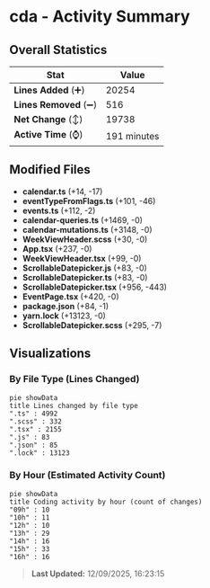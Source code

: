 # cda - Activity Summary 

## Overall Statistics

| Stat                   | Value                                                             |
| ---------------------- | ----------------------------------------------------------------- |
| **Lines Added** (➕)   | 20254                                          |
| **Lines Removed** (➖) | 516                                        |
| **Net Change** (↕)    | 19738                |
| **Active Time** (⌚)   | 191 minutes |


## Modified Files
- **calendar.ts** (+14, -17)
- **eventTypeFromFlags.ts** (+101, -46)
- **events.ts** (+112, -2)
- **calendar-queries.ts** (+1469, -0)
- **calendar-mutations.ts** (+3148, -0)
- **WeekViewHeader.scss** (+30, -0)
- **App.tsx** (+237, -0)
- **WeekViewHeader.tsx** (+99, -0)
- **ScrollableDatepicker.js** (+83, -0)
- **ScrollableDatepicker.ts** (+83, -0)
- **ScrollableDatepicker.tsx** (+956, -443)
- **EventPage.tsx** (+420, -0)
- **package.json** (+84, -1)
- **yarn.lock** (+13123, -0)
- **ScrollableDatepicker.scss** (+295, -7)

## Visualizations

### By File Type (Lines Changed)

```mermaid
pie showData
title Lines changed by file type
".ts" : 4992
".scss" : 332
".tsx" : 2155
".js" : 83
".json" : 85
".lock" : 13123
```

### By Hour (Estimated Activity Count)

```mermaid
pie showData
title Coding activity by hour (count of changes)
"09h" : 10
"10h" : 11
"12h" : 10
"13h" : 29
"14h" : 16
"15h" : 33
"16h" : 16
```


> **Last Updated:** 12/09/2025, 16:23:15